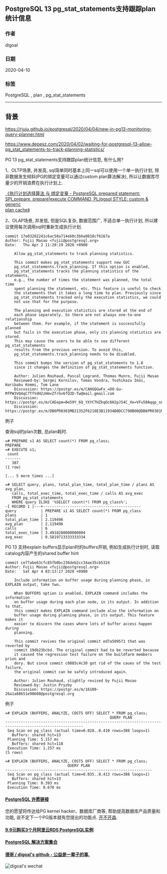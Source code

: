 ## PostgreSQL 13 pg_stat_statements支持跟踪plan统计信息  
    
### 作者    
digoal    
    
### 日期    
2020-04-10    
    
### 标签    
PostgreSQL , plan , pg_stat_statements   
    
----    
    
## 背景    
https://rjuju.github.io/postgresql/2020/04/04/new-in-pg13-monitoring-query-planner.html  
  
https://www.depesz.com/2020/04/02/waiting-for-postgresql-13-allow-pg_stat_statements-to-track-planning-statistics/  
  
PG 13 pg_stat_statements支持跟踪plan统计信息, 有什么用?  
  
1、OLTP场景, 并发高, sql简单同时基本上同一sql可以使用一个单一执行计划, 除非数据发生倾斜(PG的绑定变量可以通过custom plan算法解决), 所以让数据库尽量少的开销浪费在执行计划上.  
  
[《执行计划选择算法 与 绑定变量 - PostgreSQL prepared statement: SPI_prepare, prepare|execute COMMAND, PL/pgsql STYLE: custom & generic   
plan cache》](../201212/20121224_01.md)    
  
2、OLAP场景, 并发低, 但是SQL复杂, 数据范围广, 不适合单一执行计划, 所以建议使用每次调用sql时重新生成执行计划.   
  
```  
commit 17e03282241c6ac58a714eb0c3b6a8018cf6167a  
Author: Fujii Masao <fujii@postgresql.org>  
Date:   Thu Apr 2 11:20:19 2020 +0900  
  
    Allow pg_stat_statements to track planning statistics.  
  
    This commit makes pg_stat_statements support new GUC  
    pg_stat_statements.track_planning. If this option is enabled,  
    pg_stat_statements tracks the planning statistics of the statements,  
    e.g., the number of times the statement was planned, the total time  
    spent planning the statement, etc. This feature is useful to check  
    the statements that it takes a long time to plan. Previously since  
    pg_stat_statements tracked only the execution statistics, we could  
    not use that for the purpose.  
  
    The planning and execution statistics are stored at the end of  
    each phase separately. So there are not always one-to-one relationship  
    between them. For example, if the statement is successfully planned  
    but fails in the execution phase, only its planning statistics are stored.  
    This may cause the users to be able to see different pg_stat_statements  
    results from the previous version. To avoid this,  
    pg_stat_statements.track_planning needs to be disabled.  
  
    This commit bumps the version of pg_stat_statements to 1.8  
    since it changes the definition of pg_stat_statements function.  
  
    Author: Julien Rouhaud, Pascal Legrand, Thomas Munro, Fujii Masao  
    Reviewed-by: Sergei Kornilov, Tomas Vondra, Yoshikazu Imai, Haribabu Kommi, Tom Lane  
    Discussion: https://postgr.es/m/CAHGQGwFx_=DO-Gu-MfPW3VQ4qC7TfVdH2zHmvZfrGv6fQ3D-Tw@mail.gmail.com  
    Discussion: https://postgr.es/m/CAEepm=0e59Y_6Q_YXYCTHZkqOc6H2pJ54C_Xe=VFu50Aqqp_sA@mail.gmail.com  
    Discussion: https://postgr.es/m/DB6PR0301MB21352F6210E3B11934B0DCC790B00@DB6PR0301MB2135.eurprd03.prod.outlook.com  
```   
  
例子  
  
查询sql的plan次数, 总plan耗时.  
  
```  
=# PREPARE s1 AS SELECT count(*) FROM pg_class;  
PREPARE  
=# EXECUTE s1;  
 count  
-------  
   387  
(1 row)  
  
[... 5 more times ...]  
  
=# SELECT query, plans, total_plan_time, total_plan_time / plans AS avg_plan,  
   calls, total_exec_time, total_exec_time / calls AS avg_exec  
   FROM pg_stat_statements  
   WHERE query ILIKE '%SELECT count(*) FROM pg_class%';  
-[ RECORD 1 ]---+--------------------------------------------  
query           | PREPARE s1 AS SELECT count(*) FROM pg_class  
plans           | 1  
total_plan_time | 2.119496  
avg_plan        | 2.119496  
calls           | 6  
total_exec_time | 3.4918280000000004  
avg_exec        | 0.5819713333333334  
```  
  
PG 13 支持explain buffers显示plan时的buffers开销, 例如生成执行计划时, 读取catalog内容产生的shared buffer hint  
  
```  
commit ce77abe63cfc85fb0bc236deb2cc34ae35cb5324  
Author: Fujii Masao <fujii@postgresql.org>  
Date:   Sat Apr 4 03:13:17 2020 +0900  
  
    Include information on buffer usage during planning phase, in EXPLAIN output, take two.  
  
    When BUFFERS option is enabled, EXPLAIN command includes the information  
    on buffer usage during each plan node, in its output. In addition to that,  
    this commit makes EXPLAIN command include also the information on  
    buffer usage during planning phase, in its output. This feature makes it  
    easier to discern the cases where lots of buffer access happen during  
    planning.  
  
    This commit revives the original commit ed7a509571 that was reverted by  
    commit 19db23bcbd. The original commit had to be reverted because  
    it caused the regression test failure on the buildfarm members prion and  
    dory. But since commit c0885c4c30 got rid of the caues of the test failure,  
    the original commit can be safely introduced again.  
  
    Author: Julien Rouhaud, slightly revised by Fujii Masao  
    Reviewed-by: Justin Pryzby  
    Discussion: https://postgr.es/m/16109-26a1a88651e90608@postgresql.org  
```  
  
例子  
  
```  
=# EXPLAIN (BUFFERS, ANALYZE, COSTS OFF) SELECT * FROM pg_class;  
                                               QUERY PLAN  
---------------------------------------------------------------------------------------------------------  
 Seq Scan on pg_class (actual time=0.028..0.410 rows=388 loops=1)  
   Buffers: shared hit=13  
 Planning Time: 5.157 ms  
   Buffers: shared hit=118  
 Execution Time: 1.257 ms  
(5 rows)  
  
=# EXPLAIN (BUFFERS, ANALYZE, COSTS OFF) SELECT * FROM pg_class;  
                            QUERY PLAN  
------------------------------------------------------------------  
 Seq Scan on pg_class (actual time=0.035..0.413 rows=388 loops=1)  
   Buffers: shared hit=13  
 Planning Time: 0.393 ms  
 Execution Time: 0.670 ms  
```  
  
  
  
  
  
  
  
  
  
  
  
  
  
  
  
  
  
  
  
  
  
  
  
  
  
  
  
  
  
  
  
  
  
  
  
  
  
  
  
  
  
  
  
  
  
  
  
  
#### [PostgreSQL 许愿链接](https://github.com/digoal/blog/issues/76 "269ac3d1c492e938c0191101c7238216")
您的愿望将传达给PG kernel hacker、数据库厂商等, 帮助提高数据库产品质量和功能, 说不定下一个PG版本就有您提出的功能点. [开不开森](https://github.com/digoal/blog/issues/76 "269ac3d1c492e938c0191101c7238216").  
  
  
#### [9.9元购买3个月阿里云RDS PostgreSQL实例](https://www.aliyun.com/database/postgresqlactivity "57258f76c37864c6e6d23383d05714ea")
  
  
#### [PostgreSQL 解决方案集合](https://yq.aliyun.com/topic/118 "40cff096e9ed7122c512b35d8561d9c8")
  
  
#### [德哥 / digoal's github - 公益是一辈子的事.](https://github.com/digoal/blog/blob/master/README.md "22709685feb7cab07d30f30387f0a9ae")
  
  
![digoal's wechat](../pic/digoal_weixin.jpg "f7ad92eeba24523fd47a6e1a0e691b59")
  
